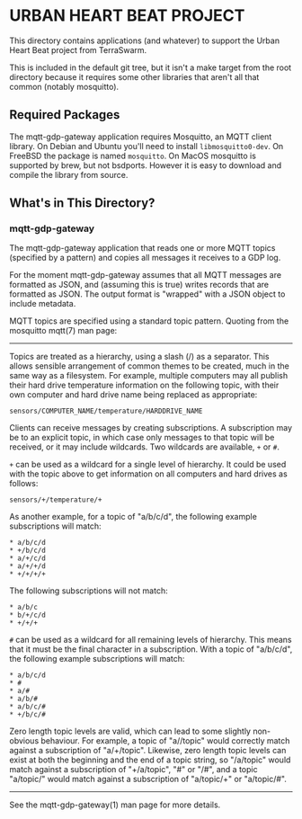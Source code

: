 <!-- Use "pandoc -sS -o README.html README.md" to process this to HTML -->

# URBAN HEART BEAT PROJECT

This directory contains applications (and whatever) to support the
Urban Heart Beat project from TerraSwarm.

This is included in the default git tree, but it isn't a make target
from the root directory because it requires some other libraries that
aren't all that common (notably mosquitto).

## Required Packages

The mqtt-gdp-gateway application requires Mosquitto, an MQTT
client library.  On Debian and Ubuntu you'll need to install
`libmosquitto0-dev`.  On FreeBSD the package is named `mosquitto`.
On MacOS mosquitto is supported by brew, but not bsdports.
However it is easy to download and compile the library from source.


## What's in This Directory?

### mqtt-gdp-gateway

The mqtt-gdp-gateway application that reads one or more MQTT topics
(specified by a pattern) and copies all messages it receives to a GDP
log.

For the moment mqtt-gdp-gateway assumes that all MQTT messages are
formatted as JSON, and (assuming this is true) writes records that
are formatted as JSON.  The output format is "wrapped" with a JSON
object to include metadata.

MQTT topics are specified using a standard topic pattern.  Quoting
from the mosquitto mqtt(7) man page:

---

Topics are treated as a hierarchy, using a slash (/) as a separator.
This allows sensible arrangement of common themes to be created,
much in the same way as a filesystem. For example, multiple
computers may all publish their hard drive temperature information
on the following topic, with their own computer and hard drive name
being replaced as appropriate:

    sensors/COMPUTER_NAME/temperature/HARDDRIVE_NAME

Clients can receive messages by creating subscriptions. A subscription
may be to an explicit topic, in which case only messages to that topic
will be received, or it may include wildcards. Two wildcards are
available, `+` or `#`.

`+` can be used as a wildcard for a single level of hierarchy. It could
be used with the topic above to get information on all computers and
hard drives as follows:

    sensors/+/temperature/+

As another example, for a topic of "a/b/c/d", the following example
subscriptions will match:

    * a/b/c/d
    * +/b/c/d
    * a/+/c/d
    * a/+/+/d
    * +/+/+/+

The following subscriptions will not match:

    * a/b/c
    * b/+/c/d
    * +/+/+

`#` can be used as a wildcard for all remaining levels of
hierarchy. This means that it must be the final character in a
subscription. With a topic of "a/b/c/d", the following example
subscriptions will match:

    * a/b/c/d
    * #
    * a/#
    * a/b/#
    * a/b/c/#
    * +/b/c/#

Zero length topic levels are valid, which can lead to some slightly
non-obvious behaviour. For example, a topic of "a//topic" would
correctly match against a subscription of "a/+/topic". Likewise,
zero length topic levels can exist at both the beginning and the
end of a topic string, so "/a/topic" would match against a
subscription of "+/a/topic", "#" or "/#", and a topic "a/topic/"
would match against a subscription of "a/topic/+" or "a/topic/#".

---

See the mqtt-gdp-gateway(1) man page for more details.

